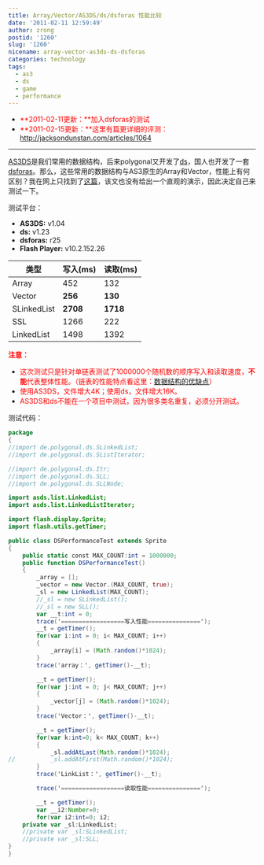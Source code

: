 ```yaml
---
title: Array/Vector/AS3DS/ds/dsforas 性能比较
date: '2011-02-11 12:59:49'
author: zrong
postid: '1260'
slug: '1260'
nicename: array-vector-as3ds-ds-dsforas
categories: technology
tags:
  - as3
  - ds
  - game
  - performance
---
```


- <span style="color: #ff0000;">**2011-02-11更新：**加入dsforas的测试</span>
- <span style="color: #ff0000;">**2011-02-15更新：**这里有篇更详细的评测：<http://jacksondunstan.com/articles/1064></span>

-------

[AS3DS](http://lab.polygonal.de/as3ds/)是我们常用的数据结构，后来polygonal又开发了[ds](http://code.google.com/p/polygonal/)，国人也开发了一套[dsforas](http://code.google.com/p/dsforas/)。那么，这些常用的数据结构与AS3原生的Array和Vector，性能上有何区别？我在网上只找到了[这篇](http://lab.polygonal.de/2009/03/12/hx3ds/)，该文也没有给出一个直观的演示，因此决定自己来测试一下。

测试平台：

-   **AS3DS:** v1.04
-   **ds:** v1.23
-   **dsforas:** r25
-   **Flash Player:** v10.2.152.26

| **类型**       | **写入(ms)**   | **读取(ms)** |
|----------------|----------------|--------------|
| Array          | 452            | 132          |
| Vector         | **256**        | **130**      |
| SLinkedList    | **2708**       | **1718**     |
| SSL            | 1266           | 222          |
| LinkedList     | 1498           | 1392         |

**<span style="color: #ff0000;">**注意：**</span>**

-   <span style="color: #ff0000;">这次测试只是针对单链表测试了1000000个随机数的顺序写入和读取速度，**不能**代表整体性能。（链表的性能特点看这里：[数据结构的优缺点](http://blog.zengrong.net/post/1262.html)）</span>
-   <span style="color: #ff0000;">使用AS3DS，文件增大4K；使用ds，文件增大16K。</span>
-   <span style="color: #ff0000;">AS3DS和ds不能在一个项目中测试，因为很多类名重复，必须分开测试。</span>

<!--more-->

测试代码：

``` actionscript
package
{
//import de.polygonal.ds.SLinkedList;
//import de.polygonal.ds.SListIterator;

//import de.polygonal.ds.Itr;
//import de.polygonal.ds.SLL;
//import de.polygonal.ds.SLLNode;

import asds.list.LinkedList;
import asds.list.LinkedListIterator;

import flash.display.Sprite;
import flash.utils.getTimer;

public class DSPerformanceTest extends Sprite
{
    public static const MAX_COUNT:int = 1000000;
    public function DSPerformanceTest()
    {
        _array = [];
        _vector = new Vector.(MAX_COUNT, true);
        _sl = new LinkedList(MAX_COUNT);
        //_sl = new SLinkedList();
        //_sl = new SLL();
        var __t:int = 0;
        trace('==================写入性能===============');
        __t = getTimer();
        for(var i:int = 0; i< MAX_COUNT; i++)
        {
            _array[i] = (Math.random()*1024);
        }
        trace('array：', getTimer()-__t);

        __t = getTimer();
        for(var j:int = 0; j< MAX_COUNT; j++)
        {
            _vector[j] = (Math.random()*1024);
        }
        trace('Vector：', getTimer()-__t);

        __t = getTimer();
        for(var k:int=0; k< MAX_COUNT; k++)
        {
            _sl.addAtLast(Math.random()*1024);
//          _sl.addAtFirst(Math.random()*1024);
        }
        trace('LinkList：', getTimer()-__t);

        trace('==================读取性能===============');

        __t = getTimer();
        var __i2:Number=0;
        for(var i2:int=0; i2;
    private var _sl:LinkedList;
    //private var _sl:SLinkedList;
    //private var _sl:SLL;
}
}
```
